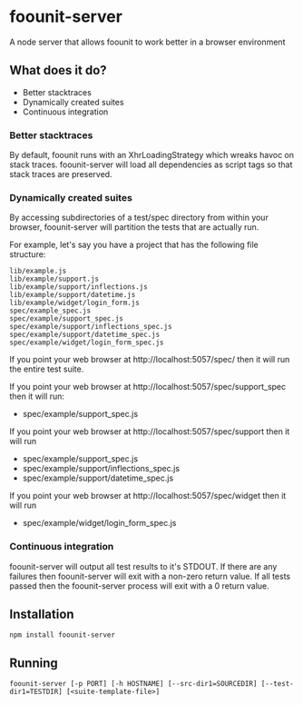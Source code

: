 # foounit-server

A node server that allows foounit to work better in a browser environment

## What does it do?

* Better stacktraces
* Dynamically created suites
* Continuous integration

### Better stacktraces
By default, foounit runs with an XhrLoadingStrategy which wreaks havoc on stack traces.  foounit-server will load all dependencies as script tags so that stack traces are preserved.

### Dynamically created suites
By accessing subdirectories of a test/spec directory from within your browser, foounit-server will partition the tests that are actually run.

For example, let's say you have a project that has the following file structure:

    lib/example.js
    lib/example/support.js
    lib/example/support/inflections.js
    lib/example/support/datetime.js
    lib/example/widget/login_form.js
    spec/example_spec.js
    spec/example/support_spec.js
    spec/example/support/inflections_spec.js
    spec/example/support/datetime_spec.js
    spec/example/widget/login_form_spec.js

If you point your web browser at http://localhost:5057/spec/ then it will run the entire test suite.

If you point your web browser at http://localhost:5057/spec/support_spec then it will run:
* spec/example/support_spec.js

If you point your web browser at http://localhost:5057/spec/support then it will run
* spec/example/support_spec.js
* spec/example/support/inflections_spec.js 
* spec/example/support/datetime_spec.js 

If you point your web browser at http://localhost:5057/spec/widget then it will run
* spec/example/widget/login_form_spec.js

### Continuous integration
foounit-server will output all test results to it's STDOUT.  If there are any failures then foounit-server will exit with a non-zero return value.  If all tests passed then the foounit-server process will exit with a 0 return value.

## Installation

    npm install foounit-server

## Running

    foounit-server [-p PORT] [-h HOSTNAME] [--src-dir1=SOURCEDIR] [--test-dir1=TESTDIR] [<suite-template-file>]

